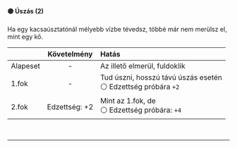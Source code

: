 #### 🟣 Úszás (2)

Ha egy kacsaúsztatónál mélyebb vízbe tévedsz, többé már nem merülsz el, mint egy kő.

| |  Követelmény | Hatás  |
| :----------- | :-----------: | :----------- |
| Alapeset| - | Az illető elmerül, fuldoklik |
| 1.fok | - | Tud úszni, hosszú távú úszás esetén<br />⚪ Edzettség próbára `+2` |
| 2.fok | Edzettség:&nbsp;+2 | Mint az 1.fok, de<br />⚪ Edzettség próbára: `+4` |

<br />

---

